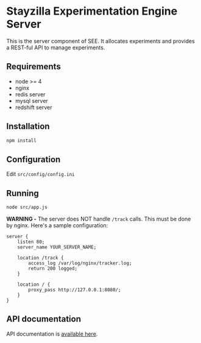 # Stayzilla Experimentation Engine Server

This is the server component of SEE. It allocates experiments
and provides a REST-ful API to manage experiments.

## Requirements

- node >= 4
- nginx
- redis server
- mysql server
- redshift server

## Installation 

```sh
npm install
```

## Configuration

Edit `src/config/config.ini`

## Running

```sh
node src/app.js
```

**WARNING -** The server does NOT handle `/track` calls. This must be done
by nginx. Here's a sample configuration:

```nginx
server {
    listen 80;
    server_name YOUR_SERVER_NAME;

    location /track {
        access_log /var/log/nginx/tracker.log;
        return 200 logged;
    }
 
    location / {
        proxy_pass http://127.0.0.1:8080/;
    }
}
```

## API documentation

API documentation is [available here](APIDOC.md).
